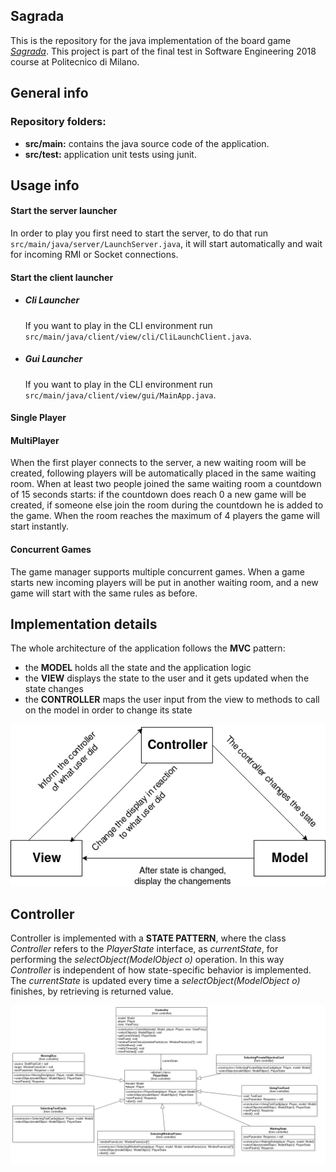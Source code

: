 

## Sagrada #

This is the repository for the java implementation of the board game *[Sagrada](http://floodgategames.com/Sagrada/)*. This project is part of the final test in Software Engineering 2018 course at Politecnico di Milano.

## General info ##

### Repository folders: ###

* **src/main:** contains the java source code of the application.
* **src/test:** application unit tests using junit.

## Usage info ##

#### Start the server launcher ####

In order to play you first need to start the server, to do that run `src/main/java/server/LaunchServer.java`, it will start automatically and wait for incoming RMI or Socket connections.

#### Start the client launcher ####

* ##### Cli Launcher ##### 

    If you want to play in the CLI environment run `src/main/java/client/view/cli/CliLaunchClient.java`.

* ##### Gui Launcher #####

    If you want to play in the CLI environment run `src/main/java/client/view/gui/MainApp.java`.

#### Single Player ####

#### MultiPlayer ####

When the first player connects to the server, a new waiting room will be created, following players will be automatically placed in the same waiting room. When at least two people joined the same waiting room a countdown of 15 seconds starts: if the countdown does reach 0 a new game will be created, if someone else join the room during the countdown he is added to the game. When the room reaches the maximum of 4 players the game will start instantly.

#### Concurrent Games  ####
The game manager supports multiple concurrent games. When a game starts new incoming players will be put in another waiting room, and a new game will start with the same rules as before.



## Implementation details ##

The whole architecture of the application follows the **MVC** pattern:
* the **MODEL** holds all the state and the application logic
* the **VIEW** displays the state to the user and it gets updated when the state changes
* the **CONTROLLER** maps the user input from the view to methods to call on the model in order to change its state

<p align="center"><img src="docs/MVC.png"></p>

## Controller ##

Controller is implemented with a **STATE PATTERN**, where the class *Controller* refers to the *PlayerState* interface, as *currentState*, for performing the *selectObject(ModelObject o)* operation.
In this way *Controller* is independent of how state-specific behavior is implemented. The *currentState* is updated every time a *selectObject(ModelObject o)* finishes, by retrieving is returned value.

<p align="center"><img src="docs/controller.png"></p>


